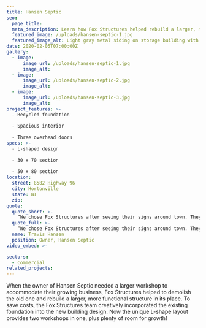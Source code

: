 ```yaml
---
title: Hansen Septic
seo:
  page_title:
  meta_description: Learn how Fox Structures helped rebuild a larger, more functional structure for Hansen Septic.
  featured_image: /uploads/hansen-septic-1.jpg
  featured_image_alt: Light gray metal siding on storage building with white roof and doors
date: 2020-02-05T07:00:00Z
gallery: 
  - image: 
      image_url: /uploads/hansen-septic-1.jpg
      image_alt:
  - image: 
      image_url: /uploads/hansen-septic-2.jpg
      image_alt:
  - image: 
      image_url: /uploads/hansen-septic-3.jpg
      image_alt:
project_features: >-
  - Recycled foundation
  
  - Spacious interior
  
  - Three overhead doors
specs: >-
  - L-shaped design
  
  - 30 x 70 section
  
  - 50 x 80 section
location:
  street: 8582 Highway 96
  city: Hortonville
  state: WI
  zip:
quote:
  quote_short: >-
    “We chose Fox Structures after seeing their signs around town. They performed great throughout the building process. Their workers had great attitudes and that stood out. I would absolutely recommend Fox Structures to others.”
  quote_full: >-
    “We chose Fox Structures after seeing their signs around town. They performed great throughout the building process. Their workers had great attitudes and that stood out. I would absolutely recommend Fox Structures to others.”
  name: Travis Hansen
  position: Owner, Hansen Septic
video_embed: >-

sectors:
  - Commercial
related_projects: 
---
```


When the owner of Hansen Septic needed a larger workshop to accommodate their growing business, Fox Structures helped to demolish the old one and rebuild a larger, more functional structure in its place. To save costs, the Fox Structures team creatively incorporated the existing foundation into the new building design. Now the unique L-shape layout provides two workshops in one, plus plenty of room for growth!
